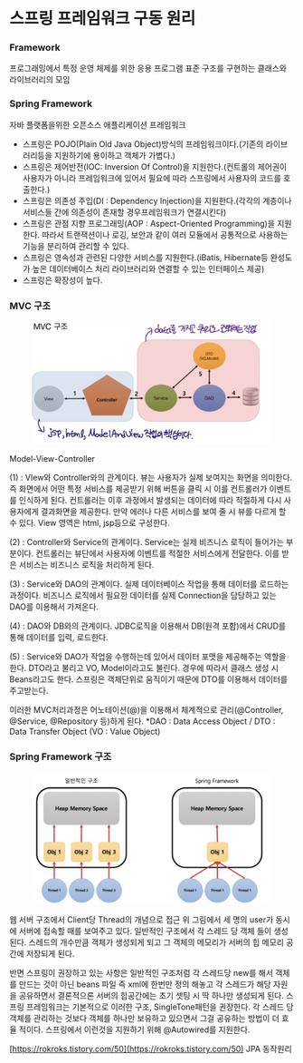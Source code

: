 # 스프링 프레임워크 구동 원리

### Framework&#x20;

프로그래밍에서 특정 운영 체제를 위한 응용 프로그램 표준 구조를 구현하는 클래스와 라이브러리의 모임&#x20;

### Spring Framework&#x20;

자바 플랫폼을위한 오픈소스 애플리케이션 프레임워크

* 스프링은 POJO(Plain Old Java Object)방식의 프레임워크이다.(기존의 라이브러리등을 지원하기에 용이하고 객체가 가볍다.)&#x20;
* 스프링은 제어반전(IOC: Inversion Of Control)을 지원한다.(컨트롤의 제어권이 사용자가 아니라 프레임워크에 있어서 필요에 따라 스프링에서 사용자의 코드를 호출한다.)&#x20;
* 스프링은 의존성 주입(DI : Dependency Injection)을 지원한다.(각각의 계층이나 서비스들 간에 의존성이 존재할 경우프레임워크가 연결시킨다)&#x20;
* 스프링은 관점 지향 프로그래밍(AOP : Aspect-Oriented Programming)을 지원한다. 따라서 트랜잭션이나 로깅, 보안과 같이 여러 모듈에서 공통적으로 사용하는기능을 분리하여 관리할 수 있다.
* &#x20;스프링은 영속성과 관련된 다양한 서비스를 지원한다.(iBatis, Hibernate등 완성도가 높은 데이터베이스 처리 라이브러리와 연결할 수 있는 인터페이스 제공)&#x20;
* 스프링은 확장성이 높다.

### MVC 구조

<figure><img src=".gitbook/assets/9B92196D-DADA-426E-9EFB-06CAADE2251A.jpeg" alt=""><figcaption></figcaption></figure>

Model-View-Controller

(1) : VIew와 Controller와의 관계이다. 뷰는 사용자가 실제 보여지는 화면을 의미한다. 즉 화면에서 어떤 특정 서비스를 제공받기 위해 버튼을 클릭 시 이를 컨트롤러가 이벤트를 인식하게 된다. 컨트롤러는 이후 과정에서 발생되는 데이터에 따라 적절하게 다시 사용자에게 결과화면을 제공한다. 만약 에러나 다른 서비스를 보여 줄 시 뷰를 다르게 할 수 있다. View 영역은 html, jsp등으로 구성한다.

(2) : Controller와 Service의 관계이다. Service는 실제 비즈니스 로직이 들어가는 부분이다. 컨트롤러는 뷰단에서 사용자에 이벤트를 적절한 서비스에게 전달한다. 이를 받은 서비스는 비즈니스 로직을 처리하게 된다.

(3) : Service와 DAO의 관계이다. 실제 데이터베이스 작업을 통해 데이터를 로드하는 과정이다. 비즈니스 로직에서 필요한 데이터를 실제 Connection을 담당하고 있는 DAO를 이용해서 가져온다.

(4) : DAO와 DB와의 관계이다. JDBC로직을 이용해서 DB(원격 포함)에서 CRUD를 통해 데이터를 입력, 로드한다.

(5) : Service와 DAO가 작업을 수행하는데 있어서 데이터 포맷을 제공해주는 역할을 한다. DTO라고 불리고 VO, Model이라고도 불린다. 경우에 따라서 클래스 생성 시 Beans라고도 한다. 스프링은 객체단위로 움직이기 때문에 DTO를 이용해서 데이터를 주고받는다.

이러한 MVC처리과정은 어노테이션(@)을 이용해서 체계적으로 관리(@Controller, @Service, @Repository 등)하게 된다. \*DAO : Data Access Object / DTO : Data Transfer Object (VO : Value Object)



### Spring Framework 구조

<figure><img src=".gitbook/assets/C6D74DD5-1700-49B3-B5FC-3FC71D6E14B6.jpeg" alt=""><figcaption></figcaption></figure>

웹 서버 구조에서 Client당 Thread의 개념으로 접근 위 그림에서 세 명의 user가 동시에 서버에 접속할 때를 보여주고 있다. 일반적인 구조에서 각 스레드 당 객체 들이 생성된다. 스레드의 개수만큼 객체가 생성되게 되고 그 객체의 메모리가 서버의 힙 메모리 공간에 저장되게 된다.

반면 스프링이 권장하고 있는 사항은 일반적인 구조처럼 각 스레드당 new를 해서 객체를 만드는 것이 아닌 beans 파일 즉 xml에 한번만 정의 해놓고 각 스레드가 해당 자원을 공유하면서 결론적으론 서버의 힙공간에는 초기 셋팅 시 딱 하나만 생성되게 된다. 스프링 프레임워크는 기본적으로 이러한 구조, SingleTone패턴을 권장한다. 각 스레드 당 객체를 관리하는 것보다 객체를 하나만 보유하고 있으면서 그걸 공유하는 방법이 더 효율 적이다. 스프링에서 이런것을 지원하기 위해 @Autowired를 지원한다.



[https://rokroks.tistory.com/50](https://rokroks.tistory.com/50) JPA 동작원리

